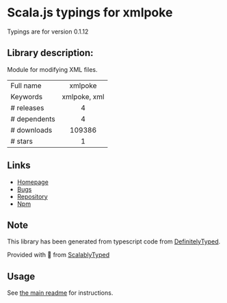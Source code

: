 
# Scala.js typings for xmlpoke

Typings are for version 0.1.12

## Library description:
Module for modifying XML files.

|                    |                 |
| ------------------ | :-------------: |
| Full name          | xmlpoke |
| Keywords           | xmlpoke, xml |
| # releases         | 4 |
| # dependents       | 4 |
| # downloads        | 109386 |
| # stars            | 1 |

## Links
- [Homepage](https://github.com/mikeobrien/node-xmlpoke)
- [Bugs](https://github.com/mikeobrien/node-xmlpoke/issues)
- [Repository](https://github.com/mikeobrien/node-xmlpoke)
- [Npm](https://www.npmjs.com/package/xmlpoke)
    


## Note
This library has been generated from typescript code from [DefinitelyTyped](https://definitelytyped.org).

Provided with :purple_heart: from [ScalablyTyped](https://github.com/oyvindberg/ScalablyTyped)

## Usage
See [the main readme](../../readme.md) for instructions.


